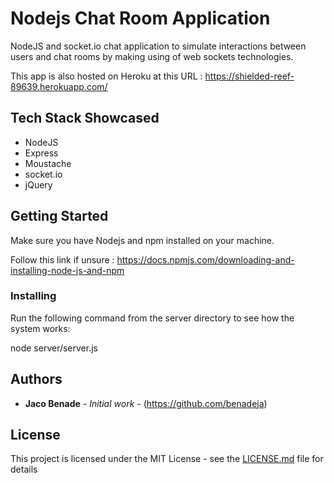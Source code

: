 # Nodejs Chat Room Application

NodeJS and socket.io chat application to simulate interactions between users and chat rooms by making using of web sockets technologies.

This app is also hosted on Heroku at this URL : https://shielded-reef-89639.herokuapp.com/ 

## Tech Stack Showcased
- NodeJS
- Express
- Moustache
- socket.io
- jQuery

## Getting Started

Make sure you have Nodejs and npm installed on your machine.

Follow this link if unsure : https://docs.npmjs.com/downloading-and-installing-node-js-and-npm

### Installing

Run the following command from the server directory to see how the system works:

node server/server.js

## Authors

* **Jaco Benade** - *Initial work* - (https://github.com/benadeja)


## License

This project is licensed under the MIT License - see the [LICENSE.md](LICENSE.md) file for details
